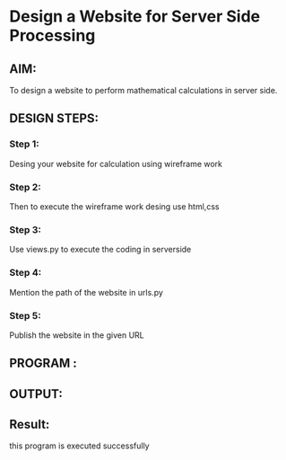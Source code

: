 # Design a Website for Server Side Processing

## AIM:
To design a website to perform mathematical calculations in server side.

## DESIGN STEPS:

### Step 1:
Desing your website for calculation using wireframe work


### Step 2:

Then to execute the wireframe work desing use html,css

### Step 3:
Use views.py to execute the coding in serverside


### Step 4:

Mention the path of the website in urls.py

### Step 5:
Publish the website in the given URL

## PROGRAM :

## OUTPUT:


## Result:
this program is executed successfully

